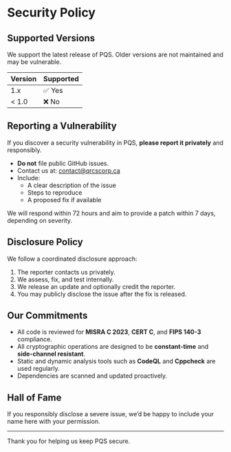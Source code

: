 # Security Policy

## Supported Versions

We support the latest release of PQS. Older versions are not maintained and may be vulnerable.

| Version | Supported |
|---------|-----------|
| 1.x     | ✅ Yes     |
| < 1.0   | ❌ No      |

## Reporting a Vulnerability

If you discover a security vulnerability in PQS, **please report it privately** and responsibly.

- **Do not** file public GitHub issues.
- Contact us at: [contact@qrcscorp.ca](mailto:contact@qrcscorp.ca)
- Include:
  - A clear description of the issue
  - Steps to reproduce
  - A proposed fix if available

We will respond within 72 hours and aim to provide a patch within 7 days, depending on severity.

## Disclosure Policy

We follow a coordinated disclosure approach:

1. The reporter contacts us privately.
2. We assess, fix, and test internally.
3. We release an update and optionally credit the reporter.
4. You may publicly disclose the issue after the fix is released.

## Our Commitments

- All code is reviewed for **MISRA C 2023**, **CERT C**, and **FIPS 140-3** compliance.
- All cryptographic operations are designed to be **constant-time** and **side-channel resistant**.
- Static and dynamic analysis tools such as **CodeQL** and **Cppcheck** are used regularly.
- Dependencies are scanned and updated proactively.

## Hall of Fame

If you responsibly disclose a severe issue, we’d be happy to include your name here with your permission.

---

Thank you for helping us keep PQS secure.
